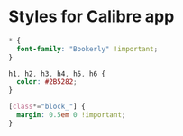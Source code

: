 # Styles for Calibre app

```css
* {
  font-family: "Bookerly" !important;
}

h1, h2, h3, h4, h5, h6 {
  color: #2B5282;
}

[class*="block_"] {
  margin: 0.5em 0 !important;
}
```
